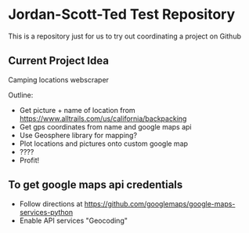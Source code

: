 # Jordan-Scott-Ted Test Repository

This is a repository just for us to try out coordinating a project on Github

## Current Project Idea
Camping locations webscraper

Outline:
- Get picture + name of location from https://www.alltrails.com/us/california/backpacking
- Get gps coordinates from name and google maps api
- Use Geosphere library for mapping?
- Plot locations and pictures onto custom google map
- ????
- Profit!
	
## To get google maps api credentials

- Follow directions at https://github.com/googlemaps/google-maps-services-python 
- Enable API services "Geocoding"